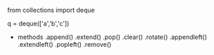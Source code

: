 
from collections import deque

q = deque(['a','b','c'])
- methods
    .append()      .extend()        .pop()      .clear()    .rotate()
    .appendleft()  .extendleft()    .popleft()  .remove()
